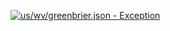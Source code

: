 [![us/wv/greenbrier.json - Exception](https://img.shields.io/badge/us/wv/greenbrier.json-Exception-red)](https://github.com/openaddresses/openaddresses/tree/master/sources/us/wv/greenbrier.json)